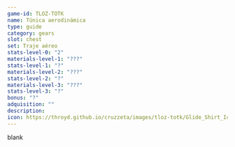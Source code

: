 ```yaml
---
game-id: TLOZ-TOTK
name: Túnica aerodinámica
type: guide
category: gears
slot: chest
set: Traje aéreo
stats-level-0: "2"
materials-level-1: "???"
stats-level-1: "?"
materials-level-2: "???"
stats-level-2: "?"
materials-level-3: "???"
stats-level-3: "?"
bonus: "?"
adquisition: ""
description: 
icon: https://throyd.github.io/cruzzeta/images/tloz-totk/Glide_Shirt_Icon.png
---
```

blank